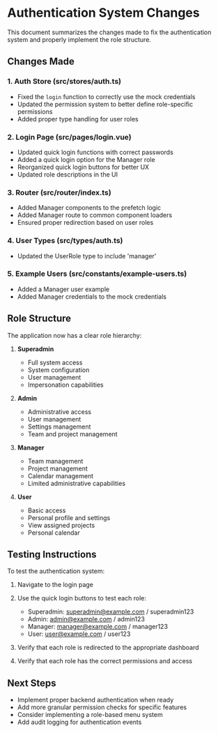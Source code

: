 # Authentication System Changes

This document summarizes the changes made to fix the authentication system and properly implement the role structure.

## Changes Made

### 1. Auth Store (src/stores/auth.ts)
- Fixed the `login` function to correctly use the mock credentials
- Updated the permission system to better define role-specific permissions
- Added proper type handling for user roles

### 2. Login Page (src/pages/login.vue)
- Updated quick login functions with correct passwords
- Added a quick login option for the Manager role
- Reorganized quick login buttons for better UX
- Updated role descriptions in the UI

### 3. Router (src/router/index.ts)
- Added Manager components to the prefetch logic
- Added Manager route to common component loaders
- Ensured proper redirection based on user roles

### 4. User Types (src/types/auth.ts)
- Updated the UserRole type to include 'manager'

### 5. Example Users (src/constants/example-users.ts)
- Added a Manager user example
- Added Manager credentials to the mock credentials

## Role Structure

The application now has a clear role hierarchy:

1. **Superadmin**
   - Full system access
   - System configuration
   - User management
   - Impersonation capabilities

2. **Admin**
   - Administrative access
   - User management
   - Settings management
   - Team and project management

3. **Manager**
   - Team management
   - Project management
   - Calendar management
   - Limited administrative capabilities

4. **User**
   - Basic access
   - Personal profile and settings
   - View assigned projects
   - Personal calendar

## Testing Instructions

To test the authentication system:

1. Navigate to the login page
2. Use the quick login buttons to test each role:
   - Superadmin: superadmin@example.com / superadmin123
   - Admin: admin@example.com / admin123
   - Manager: manager@example.com / manager123
   - User: user@example.com / user123

3. Verify that each role is redirected to the appropriate dashboard
4. Verify that each role has the correct permissions and access

## Next Steps

- Implement proper backend authentication when ready
- Add more granular permission checks for specific features
- Consider implementing a role-based menu system
- Add audit logging for authentication events